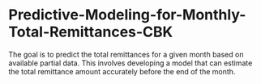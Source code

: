 # Predictive-Modeling-for-Monthly-Total-Remittances-CBK
The goal is to predict the total remittances for a given month based on available partial data. This involves developing a model that can estimate the total remittance amount accurately before the end of the month.
